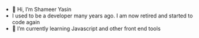 - 👋 Hi, I’m Shameer Yasin
- I used to be a developer many years ago. I am now retired and started to code again
- 🌱 I’m currently learning Javascript and other front end tools

<!---
syasin60/syasin60 is a ✨ special ✨ repository because its `README.md` (this file) appears on your GitHub profile.
You can click the Preview link to take a look at your changes.
--->
